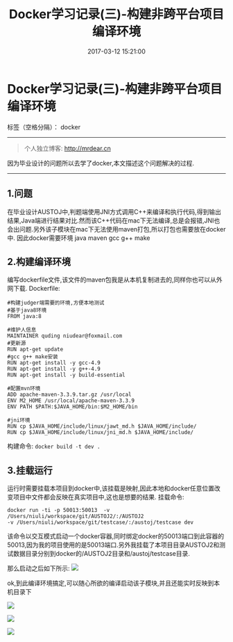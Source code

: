 ﻿---
title: Docker学习记录(三)-构建非跨平台项目编译环境
categories: docker
tags:
 - docker
date: 2017-03-12 15:21:00

---

# Docker学习记录(三)-构建非跨平台项目编译环境

标签（空格分隔）： docker

---
>个人独立博客: http://mrdear.cn

因为毕业设计的问题所以去学了docker,本文描述这个问题解决的过程.

----------

1.问题
----
在毕业设计AUSTOJ中,判题端使用JNI方式调用C++来编译和执行代码,得到输出结果,Java端进行结果对比.然而该C++代码在mac下无法编译,总是会报错,JNI也会出问题.另外该子模块在mac下无法使用maven打包,所以打包也需要放在docker中.
因此docker需要环境 java maven gcc g++ make

2.构建编译环境
--------
编写dockerfile文件,该文件的maven包我是从本机复制进去的,同样你也可以从外网下载.
Dockerfile:
```
#构建judger端需要的环境,方便本地测试
#基于java8环境
FROM java:8

#维护人信息
MAINTAINER quding niudear@foxmail.com
#更新源
RUN apt-get update
#gcc g++ make安装
RUN apt-get install -y gcc-4.9
RUN apt-get install -y g++-4.9
RUN apt-get install -y build-essential

#配置mvn环境
ADD apache-maven-3.3.9.tar.gz /usr/local
ENV M2_HOME /usr/local/apache-maven-3.3.9
ENV PATH $PATH:$JAVA_HOME/bin:$M2_HOME/bin

#jni环境
RUN cp $JAVA_HOME/include/linux/jawt_md.h $JAVA_HOME/include/
RUN cp $JAVA_HOME/include/linux/jni_md.h $JAVA_HOME/include/

```

构建命令:
`docker build -t dev .`

3.挂载运行
------
运行时需要挂载本项目到docker中,该挂载是映射,因此本地和docker任意位置改变项目中文件都会反映在真实项目中,这也是想要的结果.
挂载命令:
```
docker run -ti -p 50013:50013  -v /Users/niuli/workspace/git/AUSTOJ2/:/AUSTOJ2 
-v /Users/niuli/workspace/git/testcase/:/austoj/testcase dev
```
该命令以交互模式启动一个docker容器,同时绑定docker的50013端口到此容器的50013,因为我的项目使用的是50013端口.另外我挂载了本项目目录AUSTOJ2和测试数据目录分别到docker的/AUSTOJ2目录和/austoj/testcase目录.

那么启动之后如下所示:
![](http://ac-HSNl7zbI.clouddn.com/sVRm9T6RaAgcL0tqAX7vGz0kaTVDT21kJbSSokIA.jpg)

ok,到此编译环境搞定,可以随心所欲的编译启动该子模块,并且还能实时反映到本机目录下

![](http://ac-HSNl7zbI.clouddn.com/y020GeCL2UrSuASyDaYbvWs0XF3LWRYqRbej5pAB.jpg)

![](http://ac-HSNl7zbI.clouddn.com/bOKHInF9SpgHTSmr361EhU2geUFRjKW1yPwHap6s.jpg)

![](http://ac-HSNl7zbI.clouddn.com/JXVXNAq7Q6JtPc9QhKzJAdu1h3HskLriYhruA1tY.jpg)